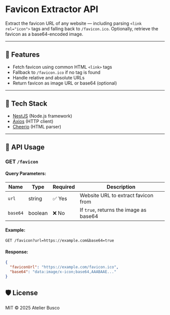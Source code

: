 # Favicon Extractor API

Extract the favicon URL of any website — including parsing `<link rel="icon">` tags and falling back to `/favicon.ico`. Optionally, retrieve the favicon as a base64-encoded image.

---

## 🚀 Features

- Fetch favicon using common HTML `<link>` tags
- Fallback to `/favicon.ico` if no tag is found
- Handle relative and absolute URLs
- Return favicon as image URL or base64 (optional)

---

## 🧰 Tech Stack

- [NestJS](https://nestjs.com/) (Node.js framework)
- [Axios](https://github.com/axios/axios) (HTTP client)
- [Cheerio](https://cheerio.js.org/) (HTML parser)

---

## 🔗 API Usage

### GET `/favicon`

#### Query Parameters:

| Name     | Type    | Required | Description                            |
| -------- | ------- | -------- | -------------------------------------- |
| `url`    | string  | ✅ Yes   | Website URL to extract favicon from    |
| `base64` | boolean | ❌ No    | If `true`, returns the image as base64 |

#### Example:

```http
GET /favicon?url=https://example.com&base64=true
```

#### Response:

```json
{
  "faviconUrl": "https://example.com/favicon.ico",
  "base64": "data:image/x-icon;base64,AAABAAE..."
}
```

## 🛡 License

MIT © 2025 Atelier Busco
